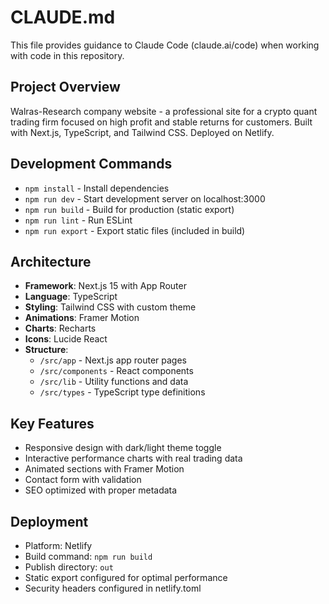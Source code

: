 # CLAUDE.md

This file provides guidance to Claude Code (claude.ai/code) when working with code in this repository.

## Project Overview
Walras-Research company website - a professional site for a crypto quant trading firm focused on high profit and stable returns for customers. Built with Next.js, TypeScript, and Tailwind CSS. Deployed on Netlify.

## Development Commands
- `npm install` - Install dependencies
- `npm run dev` - Start development server on localhost:3000
- `npm run build` - Build for production (static export)
- `npm run lint` - Run ESLint
- `npm run export` - Export static files (included in build)

## Architecture
- **Framework**: Next.js 15 with App Router
- **Language**: TypeScript
- **Styling**: Tailwind CSS with custom theme
- **Animations**: Framer Motion
- **Charts**: Recharts
- **Icons**: Lucide React
- **Structure**: 
  - `/src/app` - Next.js app router pages
  - `/src/components` - React components
  - `/src/lib` - Utility functions and data
  - `/src/types` - TypeScript type definitions

## Key Features
- Responsive design with dark/light theme toggle
- Interactive performance charts with real trading data
- Animated sections with Framer Motion
- Contact form with validation
- SEO optimized with proper metadata

## Deployment
- Platform: Netlify
- Build command: `npm run build`
- Publish directory: `out`
- Static export configured for optimal performance
- Security headers configured in netlify.toml